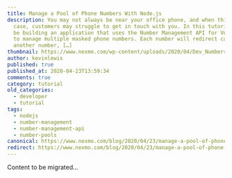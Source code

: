 ```yaml
---
title: Manage a Pool of Phone Numbers With Node.js
description: You may not always be near your office phone, and when this is the
  case, customers may struggle to get in touch with you. In this tutorial, we’ll
  be building an application that uses the Number Management API for Vonage APIs
  to manage multiple masked phone numbers. Each number will redirect calls to
  another number, […]
thumbnail: https://www.nexmo.com/wp-content/uploads/2020/04/Dev_Numbers_Node-js_1200x600.png
author: kevinlewis
published: true
published_at: 2020-04-23T13:59:34
comments: true
category: tutorial
old_categories:
  - developer
  - tutorial
tags:
  - nodejs
  - number-management
  - number-management-api
  - number-pools
canonical: https://www.nexmo.com/blog/2020/04/23/manage-a-pool-of-phone-numbers-with-node-js
redirect: https://www.nexmo.com/blog/2020/04/23/manage-a-pool-of-phone-numbers-with-node-js
---
```

Content to be migrated...